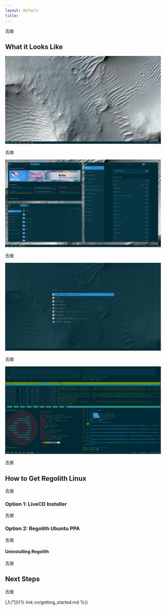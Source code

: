 ```yaml
---
layout: default
title: 
---
```


去做

## What it Looks Like

<a href="/assets/screenshot-empty.png"><img class="screenshot" alt="Empty Desktop" src="/assets/screenshot-empty.png"/></a>

去做

<a href="/assets/screenshot-apps.png"><img class="screenshot" alt="Tiled Windows" src="/assets/screenshot-apps.png"/></a>

去做

<a href="/assets/screenshot-rofi.png"><img class="screenshot" alt="Launch Apps" src="/assets/screenshot-rofi.png"/></a>

去做

<a href="/assets/screenshot-term.png"><img class="screenshot" alt="View Terminals" src="/assets/screenshot-term.png"/></a>

去做

## How to Get Regolith Linux

去做

### Option 1: LiveCD Installer

去做

### Option 2: Regolith Ubuntu PPA

去做

#### Uninstalling Regolith

去做

## Next Steps

去做

[入门]({% link cn/getting_started.md %})
